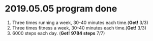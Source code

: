 # 2019.05.05 program done


 
1. Three times running a week, 30-40 minutes each time.(**Get!** 3/3)
2. Three times fitness a week, 30-40 minutes each time.(**Get!** 3/3)
3. 6000 steps each day. (**Get!** **9784 steps** 7/7)
